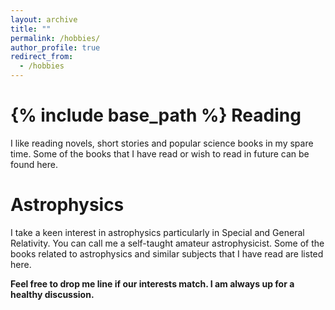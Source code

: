 ```yaml
---
layout: archive
title: ""
permalink: /hobbies/
author_profile: true
redirect_from:
  - /hobbies
---
```


{% include base_path %}
Reading
======
I like reading novels, short stories and popular science books in my spare time. Some of the books that I have read or wish to read in future can be found <a href="https://avirupmandal.github.io/general-books/" style="text-decoration:none">here</a>.


Astrophysics
======
I take a keen interest in astrophysics particularly in Special and General Relativity. You can call me a self-taught amateur astrophysicist. Some of the books related to astrophysics and similar subjects that I have read are listed <a href="https://avirupmandal.github.io/technical-books/" style="text-decoration:none">here</a>.


**Feel free to drop me line if our interests match. I am always up for a healthy discussion.** 